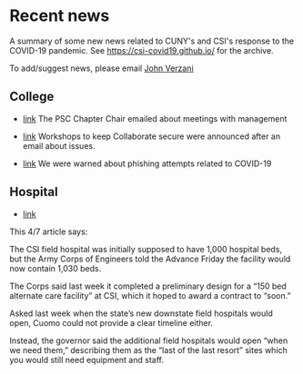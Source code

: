 # Recent news

A summary of some new news related to CUNY's and CSI's response to the COVID-19 pandemic. See https://csi-covid19.github.io/ for the archive.

To add/suggest news, please email [John Verzani](mailto:jverzani@gmail.com)

## College

* [link](/PSC/4-8-email) The PSC Chapter Chair emailed about meetings with management

* [link](/Technology/4-8-collaborate) Workshops to keep Collaborate secure were announced after an email about issues.

* [link](/Technology/4-8-phishing) We were warned about phishing attempts related to COVID-19

## Hospital

* [link](https://www.silive.com/coronavirus/2020/04/south-beach-psychiatric-center-262-bed-field-hospital-to-open-tuesday-as-borough-waits-for-details-on-opening-date-for-1030-bed-csi-site.html)

This 4/7 article says:

The CSI field hospital was initially supposed to have 1,000 hospital beds, but the Army Corps of Engineers told the Advance Friday the facility would now contain 1,030 beds.

The Corps said last week it completed a preliminary design for a “150 bed alternate care facility” at CSI, which it hoped to award a contract to “soon.”

Asked last week when the state’s new downstate field hospitals would open, Cuomo could not provide a clear timeline either.

Instead, the governor said the additional field hospitals would open “when we need them,” describing them as the “last of the last resort” sites which you would still need equipment and staff.
